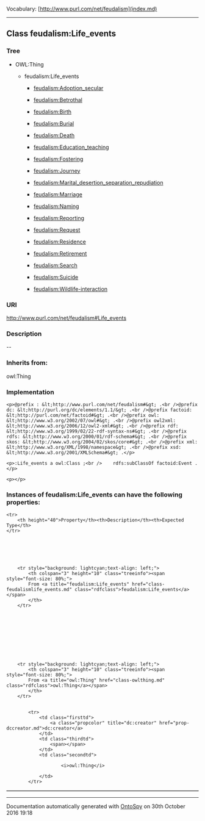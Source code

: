 Vocabulary: [http://www.purl.com/net/feudalism](index.md) 



---	
	




    


## Class feudalism:Life_events


### Tree

* OWL:Thing
    * feudalism:Life_events


        * [feudalism:Adoption_secular](class-feudalismadoption_secular.md) 

        * [feudalism:Betrothal](class-feudalismbetrothal.md) 

        * [feudalism:Birth](class-feudalismbirth.md) 

        * [feudalism:Burial](class-feudalismburial.md) 

        * [feudalism:Death](class-feudalismdeath.md) 

        * [feudalism:Education_teaching](class-feudalismeducation_teaching.md) 

        * [feudalism:Fostering](class-feudalismfostering.md) 

        * [feudalism:Journey](class-feudalismjourney.md) 

        * [feudalism:Marital_desertion_separation_repudiation](class-feudalismmarital_desertion_separation_repudiation.md) 

        * [feudalism:Marriage](class-feudalismmarriage.md) 

        * [feudalism:Naming](class-feudalismnaming.md) 

        * [feudalism:Reporting](class-feudalismreporting.md) 

        * [feudalism:Request](class-feudalismrequest.md) 

        * [feudalism:Residence](class-feudalismresidence.md) 

        * [feudalism:Retirement](class-feudalismretirement.md) 

        * [feudalism:Search](class-feudalismsearch.md) 

        * [feudalism:Suicide](class-feudalismsuicide.md) 

        * [feudalism:Wildlife-interaction](class-feudalismwildlife-interaction.md) 
        






### URI
http://www.purl.com/net/feudalism#Life_events

### Description
--



### Inherits from:
owl:Thing




### Implementation
```
<p>@prefix : &lt;http://www.purl.com/net/feudalism#&gt; .<br />@prefix dc: &lt;http://purl.org/dc/elements/1.1/&gt; .<br />@prefix factoid: &lt;http://purl.com/net/factoid#&gt; .<br />@prefix owl: &lt;http://www.w3.org/2002/07/owl#&gt; .<br />@prefix owl2xml: &lt;http://www.w3.org/2006/12/owl2-xml#&gt; .<br />@prefix rdf: &lt;http://www.w3.org/1999/02/22-rdf-syntax-ns#&gt; .<br />@prefix rdfs: &lt;http://www.w3.org/2000/01/rdf-schema#&gt; .<br />@prefix skos: &lt;http://www.w3.org/2004/02/skos/core#&gt; .<br />@prefix xml: &lt;http://www.w3.org/XML/1998/namespace&gt; .<br />@prefix xsd: &lt;http://www.w3.org/2001/XMLSchema#&gt; .</p>

<p>:Life_events a owl:Class ;<br />    rdfs:subClassOf factoid:Event .</p>

<p></p>
```




### Instances of feudalism:Life_events can have the following properties:

<table border="1" cellspacing="3" cellpadding="5" class="classproperties table-hover ">

    <tr>
        <th height="40">Property</th><th>Description</th><th>Expected Type</th>
    </tr>

          

        
            
        
        <tr style="background: lightcyan;text-align: left;">
            <th colspan="3" height="10" class="treeinfo"><span style="font-size: 80%;">
            From <a title="feudalism:Life_events" href="class-feudalismlife_events.md" class="rdfclass">feudalism:Life_events</a></span>
            </th>
        </tr>       

            

        

          

        
            
        
        <tr style="background: lightcyan;text-align: left;">
            <th colspan="3" height="10" class="treeinfo"><span style="font-size: 80%;">
            From <a title="owl:Thing" href="class-owlthing.md" class="rdfclass">owl:Thing</a></span>
            </th>
        </tr>       

            
            <tr>
                <td class="firsttd">
                    <a class="propcolor" title="dc:creator" href="prop-dccreator.md">dc:creator</a>         
                </td>
                <td class="thirdtd">
                    <span></span>
                </td>
                <td class="secondtd">
                    
                        <i>owl:Thing</i>
                    
                </td>
            </tr>

            

        

    

</table>













---

Documentation automatically generated with [OntoSpy](http://ontospy.readthedocs.org/ "Open") on 30th October 2016 19:18
